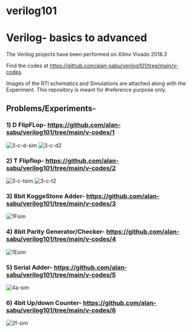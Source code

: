 # verilog101
# Verilog- basics to advanced

The Verilog projects have been performed on Xilinx Vivado 2018.3

Find the codes at https://github.com/alan-sabu/verilog101/tree/main/v-codes.

Images of the RTl schematics and Simulations are attached along with the Experiment.
This repository is meant for #reference purpose only.

## Problems/Experiments-

### 1) D FlipFLop- https://github.com/alan-sabu/verilog101/tree/main/v-codes/1
 ![3-c-d-sim](https://user-images.githubusercontent.com/75666405/114539573-42737600-9c72-11eb-8c60-e486560008da.JPG)
![3-c-d2](https://user-images.githubusercontent.com/75666405/114539613-4901ed80-9c72-11eb-9a0d-4adf2d74f7e7.JPG)


### 2) T Flipflop- https://github.com/alan-sabu/verilog101/tree/main/v-codes/2
 ![3-c-tsim](https://user-images.githubusercontent.com/75666405/114539661-54551900-9c72-11eb-8ff8-88471d1a414a.JPG)
![3-c-t2](https://user-images.githubusercontent.com/75666405/114539681-58813680-9c72-11eb-9586-147eed3d43ad.JPG)


### 3) 8bit KoggeStone Adder- https://github.com/alan-sabu/verilog101/tree/main/v-codes/3
![1Fsim](https://user-images.githubusercontent.com/75666405/114539717-633bcb80-9c72-11eb-9b13-6b09f927dbb6.JPG)


### 4) 8bit Parity Generator/Checker- https://github.com/alan-sabu/verilog101/tree/main/v-codes/4
![1Esim](https://user-images.githubusercontent.com/75666405/117806900-f9601300-b26b-11eb-950a-f77e6fcd1bea.JPG)


### 5) Serial Adder- https://github.com/alan-sabu/verilog101/tree/main/v-codes/5
![4a-sim](https://user-images.githubusercontent.com/75666405/117807258-7095a700-b26c-11eb-97d4-279ca1e6fbb8.JPG)


### 6) 4bit Up/down Counter- https://github.com/alan-sabu/verilog101/tree/main/v-codes/6
![2f-sim](https://user-images.githubusercontent.com/75666405/117807524-c9fdd600-b26c-11eb-8c7a-c60d6123d373.JPG)
